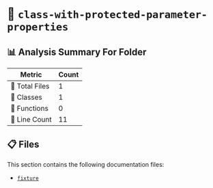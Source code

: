 # 📁 `class-with-protected-parameter-properties`

## 📊 Analysis Summary For Folder

| Metric | Count |
|--------|-------|
| 📁 Total Files | 1 |
| 🧱 Classes | 1 |
| 🔧 Functions | 0 |
| 🔢 Line Count | 11 |


## 📋 Files

This section contains the following documentation files:

- [`fixture`](./fixture.md)